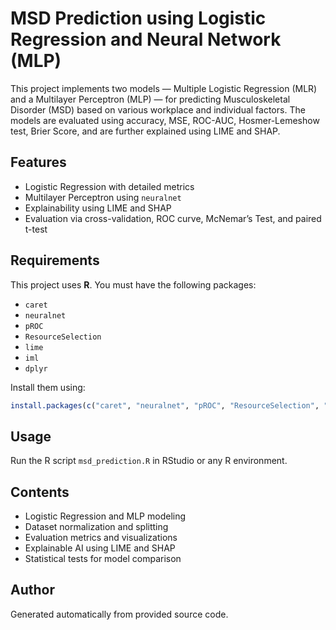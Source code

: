 
# MSD Prediction using Logistic Regression and Neural Network (MLP)

This project implements two models — Multiple Logistic Regression (MLR) and a Multilayer Perceptron (MLP) — for predicting Musculoskeletal Disorder (MSD) based on various workplace and individual factors. The models are evaluated using accuracy, MSE, ROC-AUC, Hosmer-Lemeshow test, Brier Score, and are further explained using LIME and SHAP.

## Features
- Logistic Regression with detailed metrics
- Multilayer Perceptron using `neuralnet`
- Explainability using LIME and SHAP
- Evaluation via cross-validation, ROC curve, McNemar’s Test, and paired t-test

## Requirements
This project uses **R**. You must have the following packages:
- `caret`
- `neuralnet`
- `pROC`
- `ResourceSelection`
- `lime`
- `iml`
- `dplyr`

Install them using:

```r
install.packages(c("caret", "neuralnet", "pROC", "ResourceSelection", "lime", "iml", "dplyr"))
```

## Usage
Run the R script `msd_prediction.R` in RStudio or any R environment.

## Contents
- Logistic Regression and MLP modeling
- Dataset normalization and splitting
- Evaluation metrics and visualizations
- Explainable AI using LIME and SHAP
- Statistical tests for model comparison

## Author
Generated automatically from provided source code.
